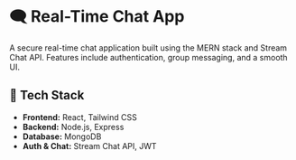 # 🗨️ Real-Time Chat App

A secure real-time chat application built using the MERN stack and Stream Chat API. Features include authentication, group messaging, and a smooth UI.

## 🚀 Tech Stack

- **Frontend:** React, Tailwind CSS
- **Backend:** Node.js, Express
- **Database:** MongoDB
- **Auth & Chat:** Stream Chat API, JWT

